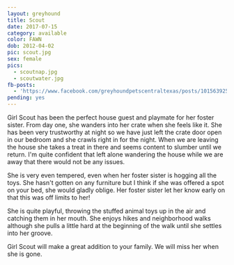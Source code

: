 ```yaml
---
layout: greyhound
title: Scout
date: 2017-07-15
category: available
color: FAWN
dob: 2012-04-02
pic: scout.jpg
sex: female
pics:
  - scoutnap.jpg
  - scoutwater.jpg
fb-posts:
  - 'https://www.facebook.com/greyhoundpetscentraltexas/posts/10156392558993572'
pending: yes
---
```


Girl Scout has been the perfect house guest and playmate for her foster sister.
From day one, she wanders into her crate when she feels like it.  She has been very trustworthy at night so we have just left the crate door open in our bedroom and she crawls right in for the night.  When we are leaving the house she takes a treat in there and seems content to slumber until we return.  I'm quite confident that left alone wandering the house while we are away that there would not be any issues.

She is very even tempered, even when her foster sister is hogging all the toys. She hasn't gotten on any furniture but I think if she was offered a spot on your bed, she would gladly oblige.  Her foster sister let her know early on that this was off limits to her!

She is quite playful, throwing the stuffed animal toys up in the air and catching them in her mouth.  She enjoys hikes and neighborhood walks although she pulls a little hard at the beginning of the walk until she settles into her groove.

Girl Scout will make a great addition to your family. We will miss her when she is gone.
